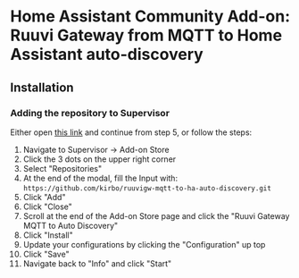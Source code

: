 # Home Assistant Community Add-on: Ruuvi Gateway from MQTT to Home Assistant auto-discovery

## Installation

### Adding the repository to Supervisor
Either open [this link](https://my.home-assistant.io/redirect/supervisor_add_addon_repository/?repository_url=https%3A%2F%2Fgithub.com%2Fkirbo%2Fruuvigw-mqtt-to-ha-auto-discovery.git) and continue from step 5,
or follow the steps:

1. Navigate to Supervisor -> Add-on Store
2. Click the 3 dots on the upper right corner
3. Select "Repositories"
4. At the end of the modal, fill the Input with: `https://github.com/kirbo/ruuvigw-mqtt-to-ha-auto-discovery.git`
5. Click "Add"
6. Click "Close"
7. Scroll at the end of the Add-on Store page and click the "Ruuvi Gateway MQTT to Auto Discovery"
8. Click "Install"
9. Update your configurations by clicking the "Configuration" up top
10. Click "Save"
11. Navigate back to "Info" and click "Start"
